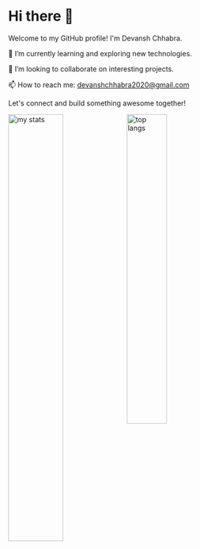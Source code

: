 # Hi there 👋

Welcome to my GitHub profile! I'm Devansh Chhabra.

🌱 I’m currently learning and exploring new technologies.

👯 I’m looking to collaborate on interesting projects.

📫 How to reach me: [devanshchhabra2020@gmail.com](mailto:devanshchhabra2020@gmail.com)

Let's connect and build something awesome together!

<img alt="my stats" align="left" width="47%" src="https://github-readme-stats.vercel.app/api?username=DevanshChhabra&show_icons=true&theme=radical"/>

<img alt="top langs" align="left" width="40%" src="https://github-readme-stats.vercel.app/api/top-langs/?username=DevanshChhabra"/>
